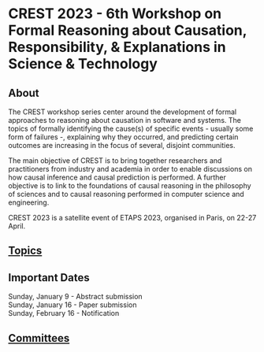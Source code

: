 # CREST 2023 - 6th Workshop on Formal Reasoning about Causation, Responsibility, & Explanations in Science & Technology

## About
The CREST workshop series center around the development of formal approaches to reasoning about causation in software and systems. The topics of formally identifying the cause(s) of specific events - usually some form of failures -, explaining why they occurred, and predicting certain outcomes are increasing in the focus of several, disjoint communities.

The main objective of CREST is to bring together researchers and practitioners from industry and academia in order to enable discussions on how causal inference and causal prediction is performed. A further objective is to link to the foundations of causal reasoning in the philosophy of sciences and to causal reasoning performed in computer science and engineering.

CREST 2023 is a satellite event of ETAPS 2023, organised in Paris, on 22-27 April.

## <a href="https://crest-etaps.github.io/topics">Topics</a>

## Important Dates
Sunday, January 9  - Abstract submission <br />
Sunday, January 16 - Paper submission <br />
Sunday, February 16 - Notification <br />

## <a href="https://crest-etaps.github.io/committees">Committees</a>


